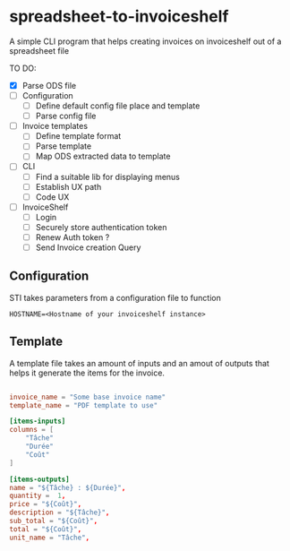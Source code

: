 # spreadsheet-to-invoiceshelf

A simple CLI program that helps creating invoices on invoiceshelf out of a spreadsheet file

TO DO:

- [x] Parse ODS file
- [ ] Configuration
  - [ ] Define default config file place and template
  - [ ] Parse config file
- [ ] Invoice templates
  - [ ] Define template format
  - [ ] Parse template
  - [ ] Map ODS extracted data to template
- [ ] CLI
  - [ ] Find a suitable lib for displaying menus
  - [ ] Establish UX path
  - [ ] Code UX
- [ ] InvoiceShelf
  - [ ] Login
  - [ ] Securely store authentication token
  - [ ] Renew Auth token ?
  - [ ] Send Invoice creation Query

## Configuration

STI takes parameters from a configuration file to function

```
HOSTNAME=<Hostname of your invoiceshelf instance>
```

## Template

A template file takes an amount of inputs and an amout of outputs that helps it generate the items for the invoice.

```toml

invoice_name = "Some base invoice name"
template_name = "PDF template to use"

[items-inputs]
columns = [
    "Tâche"
    "Durée"
    "Coût"
]

[items-outputs]
name = "${Tâche} : ${Durée}",
quantity =  1,
price = "${Coût}",
description = "${Tâche}",
sub_total = "${Coût}",
total = "${Coût}",
unit_name = "Tâche",
```
